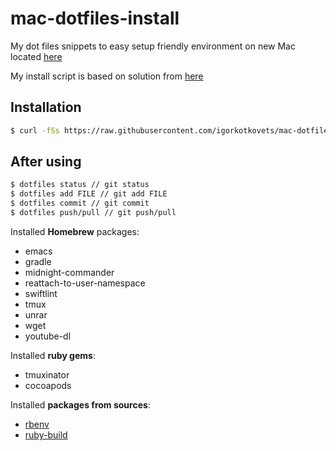 # mac-dotfiles-install
My dot files snippets to easy setup friendly environment on new Mac located [here](https://github.com/igorkotkovets/mac-dotfiles.git)

My install script is based on solution from [here](https://developer.atlassian.com/blog/2016/02/best-way-to-store-dotfiles-git-bare-repo/)

## Installation 
```bash
$ curl -fSs https://raw.githubusercontent.com/igorkotkovets/mac-dotfiles/master/.bin/dotfiles-install.bash | /bin/bash
```

## After using
```bash
$ dotfiles status // git status
$ dotfiles add FILE // git add FILE
$ dotfiles commit // git commit
$ dotfiles push/pull // git push/pull
```

Installed <b>Homebrew</b> packages:
* emacs 
* gradle
* midnight-commander
* reattach-to-user-namespace
* swiftlint
* tmux
* unrar
* wget
* youtube-dl

Installed <b>ruby gems</b>:
* tmuxinator
* cocoapods

Installed <b>packages from sources</b>:
* [rbenv](https://github.com/rbenv/rbenv)
* [ruby-build](https://github.com/rbenv/ruby-build)



